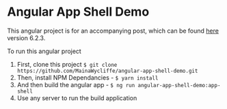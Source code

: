 # Angular App Shell Demo

This angular project is for an accompanying post, which can be found [here](http://theinfogrid.com/tech/developers/angular/app-shell-improv…rmance-angular-6/) version 6.2.3.

To run this angular project

1. First, clone this project `$ git clone https://github.com/MainaWycliffe/angular-app-shell-demo.git`
2. Then, install NPM Dependancies - `$ yarn install`
3. And then build the angular app - `$ ng run angular-app-shell-demo:app-shell`
4. Use any server to run the build application
